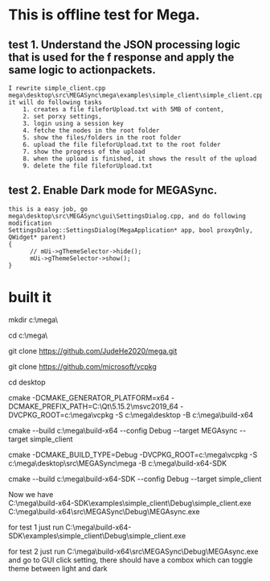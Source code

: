 # This is offline test for Mega.
## test 1. Understand the JSON processing logic that is used for the f response and apply the same logic to actionpackets.
    I rewrite simple_client.cpp 
    mega\desktop\src\MEGASync\mega\examples\simple_client\simple_client.cpp
    it will do following tasks
        1. creates a file fileforUpload.txt with 5MB of content,
        2. set porxy settings,
        3. login using a session key
        4. fetche the nodes in the root folder
        5. show the files/folders in the root folder
        6. upload the file fileforUpload.txt to the root folder
        7. show the progress of the upload
        8. when the upload is finished, it shows the result of the upload
        9. delete the file fileforUpload.txt
## test 2. Enable Dark mode for MEGASync.
    this is a easy job, go 
    mega\desktop\src\MEGASync\gui\SettingsDialog.cpp, and do following modification
    SettingsDialog::SettingsDialog(MegaApplication* app, bool proxyOnly, QWidget* parent)
    {
          // mUi->gThemeSelector->hide();
          mUi->gThemeSelector->show();
    }

# built it 
mkdir c:\mega\

cd c:\mega\

git clone https://github.com/JudeHe2020/mega.git

git clone https://github.com/microsoft/vcpkg 

cd desktop

cmake -DCMAKE_GENERATOR_PLATFORM=x64 -DCMAKE_PREFIX_PATH=C:\Qt\5.15.2\msvc2019_64 -DVCPKG_ROOT=c:\mega\vcpkg -S c:\mega\desktop -B c:\mega\build-x64

cmake --build c:\mega\build-x64 --config Debug --target MEGAsync --target simple_client

cmake -DCMAKE_BUILD_TYPE=Debug -DVCPKG_ROOT=c:\mega\vcpkg -S c:\mega\desktop\src\MEGASync\mega -B c:\mega\build-x64-SDK

cmake --build c:\mega\build-x64-SDK --config Debug --target simple_client

Now we have  
C:\mega\build-x64-SDK\examples\simple_client\Debug\simple_client.exe 
C:\mega\build-x64\src\MEGASync\Debug\MEGAsync.exe

for test 1 just run C:\mega\build-x64-SDK\examples\simple_client\Debug\simple_client.exe 

for test 2 just run C:\mega\build-x64\src\MEGASync\Debug\MEGAsync.exe and go to GUI click setting, there should have a combox which can toggle theme between light and dark





